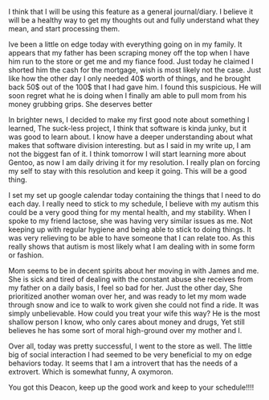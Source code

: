 I think that I will be using this feature as a general journal/diary. I believe it will be a healthy way to get my thoughts out and fully understand what they mean, and start processing them.

Ive been a little on edge today with everything going on in my family. It appears that my father has been scraping money off the top when I have him run to the store or get me and my fiance food. Just today he claimed I shorted him the cash for the mortgage, wish is most likely not the case. Just like how the other day I only needed 40$ worth of things, and he brought back 50$ out of the 100$ that I had gave him. I found this suspicious. He will soon regret what he is doing when I finally am able to pull mom from his money grubbing grips. She deserves better

In brighter news, I decided to make my first good note about something I learned, The suck-less project, I think that software is kinda junky, but it was good to learn about. I know have a deeper understanding about what makes that software division interesting. but as I said in my write up, I am not the biggest fan of it. I think tomorrow I will start learning more about Gentoo, as now I am daily driving it for my resolution. I really plan on forcing my self to stay with this resolution and keep it going. This will be a good thing.

I set my set up google calendar today containing the things that I need to do each day. I really need to stick to my schedule, I believe with my autism this could be a very good thing for my mental health, and my stability. When I spoke to my friend lactose, she was having very similar issues as me. Not keeping up with regular hygiene and being able to stick to doing things. It was very relieving to be able to have someone that I can relate too. As this really shows that autism is most likely what I am dealing with in some form or fashion.

Mom seems to be in decent spirits about her moving in with James and me. She is sick and tired of dealing with the constant abuse she receives from my father on a daily basis, I feel so bad for her. Just the other day, She prioritized another woman over her, and was ready to let my mom wade through snow and ice to walk to work given she could not find a ride. It was simply unbelievable. How could you treat your wife this way? He is the most shallow person I know, who only cares about money and drugs, Yet still believes he has some sort of moral high-ground over my mother and I. 

Over all, today was pretty successful, I went to the store as well. The little big of social interaction I had seemed to be very beneficial to my on edge behaviors today. It seems that I am a introvert that has the needs of a extrovert. Which is somewhat funny, A oxymoron.

You got this Deacon, keep up the good work and keep to your schedule!!!!